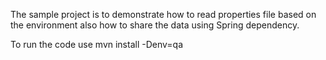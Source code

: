 The sample project is to demonstrate how to read properties file based on the environment also how to share the data using 
Spring dependency.

To run the code use mvn install -Denv=qa
